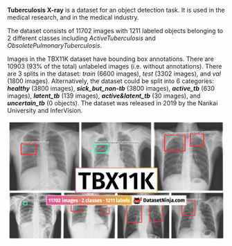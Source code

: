 **Tuberculosis X-ray** is a dataset for an object detection task. It is used in the medical research, and in the medical industry. 

The dataset consists of 11702 images with 1211 labeled objects belonging to 2 different classes including *ActiveTuberculosis* and *ObsoletePulmonaryTuberculosis*.

Images in the TBX11K dataset have bounding box annotations. There are 10903 (93% of the total) unlabeled images (i.e. without annotations). There are 3 splits in the dataset: *train* (6600 images), *test* (3302 images), and *val* (1800 images). Alternatively, the dataset could be split into 6 categories: ***healthy*** (3800 images), ***sick_but_non-tb*** (3800 images), ***active_tb*** (630 images), ***latent_tb*** (139 images), ***active&latent_tb*** (30 images), and ***uncertain_tb*** (0 objects). The dataset was released in 2019 by the Nankai University and InferVision.

<img src="https://github.com/dataset-ninja/tbx-11k/raw/main/visualizations/poster.png">
